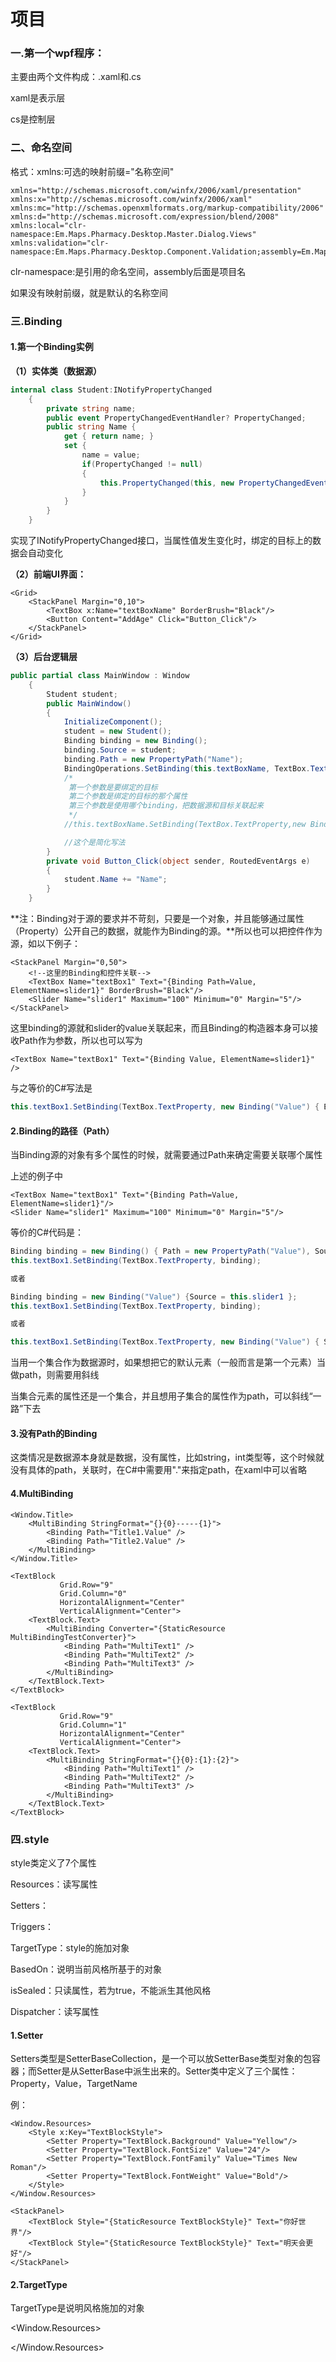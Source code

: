 # 项目

### **一.第一个wpf程序：**

主要由两个文件构成：.xaml和.cs

xaml是表示层

cs是控制层

### **二、命名空间**

格式：xmlns:可选的映射前缀="名称空间"

```xaml
xmlns="http://schemas.microsoft.com/winfx/2006/xaml/presentation"
xmlns:x="http://schemas.microsoft.com/winfx/2006/xaml"
xmlns:mc="http://schemas.openxmlformats.org/markup-compatibility/2006" 
xmlns:d="http://schemas.microsoft.com/expression/blend/2008" 
xmlns:local="clr-namespace:Em.Maps.Pharmacy.Desktop.Master.Dialog.Views"
xmlns:validation="clr-namespace:Em.Maps.Pharmacy.Desktop.Component.Validation;assembly=Em.Maps.Pharmacy.Desktop.Component"
```

clr-namespace:是引用的命名空间，assembly后面是项目名

如果没有映射前缀，就是默认的名称空间

### **三.Binding**

#### **1.第一个Binding实例**

**（1）实体类（数据源）**

```c#
internal class Student:INotifyPropertyChanged
    {
        private string name;
        public event PropertyChangedEventHandler? PropertyChanged;
        public string Name { 
            get { return name; }
            set { 
                name = value; 
                if(PropertyChanged != null)
                {
                    this.PropertyChanged(this, new PropertyChangedEventArgs("Name"));
                }
            }
        }
    }
```

实现了INotifyPropertyChanged接口，当属性值发生变化时，绑定的目标上的数据会自动变化

**（2）前端UI界面：**

```xaml
<Grid>
    <StackPanel Margin="0,10">
        <TextBox x:Name="textBoxName" BorderBrush="Black"/>
        <Button Content="AddAge" Click="Button_Click"/>
    </StackPanel>
</Grid>
```

**（3）后台逻辑层**

```c#
public partial class MainWindow : Window 
    { 
        Student student;
        public MainWindow()
        {
            InitializeComponent();
            student = new Student();
            Binding binding = new Binding();
            binding.Source = student;
            binding.Path = new PropertyPath("Name");
            BindingOperations.SetBinding(this.textBoxName, TextBox.TextProperty, binding);
            /*
             第一个参数是要绑定的目标
             第二个参数是绑定的目标的那个属性
             第三个参数是使用哪个binding，把数据源和目标关联起来
             */
            //this.textBoxName.SetBinding(TextBox.TextProperty,new Binding("Name") { Source = student = new Student()});

            //这个是简化写法
        }
        private void Button_Click(object sender, RoutedEventArgs e)
        {
            student.Name += "Name";
        }
    }


```

**注：Binding对于源的要求并不苛刻，只要是一个对象，并且能够通过属性（Property）公开自己的数据，就能作为Binding的源。**所以也可以把控件作为源，如以下例子：

```xaml
<StackPanel Margin="0,50">
    <!--这里的Binding和控件关联-->
    <TextBox Name="textBox1" Text="{Binding Path=Value, ElementName=slider1}" BorderBrush="Black"/>           
    <Slider Name="slider1" Maximum="100" Minimum="0" Margin="5"/>
</StackPanel>
```

这里binding的源就和slider的value关联起来，而且Binding的构造器本身可以接收Path作为参数，所以也可以写为

```xaml
<TextBox Name="textBox1" Text="{Binding Value, ElementName=slider1}" />
```

与之等价的C#写法是

```c#
this.textBox1.SetBinding(TextBox.TextProperty, new Binding("Value") { ElementName = "slider1" });
```

#### **2.Binding的路径（Path）**

当Binding源的对象有多个属性的时候，就需要通过Path来确定需要关联哪个属性

上述的例子中

```xaml
<TextBox Name="textBox1" Text="{Binding Path=Value, ElementName=slider1}"/>
<Slider Name="slider1" Maximum="100" Minimum="0" Margin="5"/>
```

等价的C#代码是：

```c#
Binding binding = new Binding() { Path = new PropertyPath("Value"), Source = this.slider1 };
this.textBox1.SetBinding(TextBox.TextProperty, binding);

或者

Binding binding = new Binding("Value") {Source = this.slider1 };
this.textBox1.SetBinding(TextBox.TextProperty, binding);

或者

this.textBox1.SetBinding(TextBox.TextProperty, new Binding("Value") { Source = this.slider1});
```

当用一个集合作为数据源时，如果想把它的默认元素（一般而言是第一个元素）当做path，则需要用斜线

当集合元素的属性还是一个集合，并且想用子集合的属性作为path，可以斜线“一路”下去

#### **3.没有Path的Binding**

这类情况是数据源本身就是数据，没有属性，比如string，int类型等，这个时候就没有具体的path，关联时，在C#中需要用"."来指定path，在xaml中可以省略

#### 4.MultiBinding

```xaml
<Window.Title>
    <MultiBinding StringFormat="{}{0}-----{1}">
        <Binding Path="Title1.Value" />
        <Binding Path="Title2.Value" />
    </MultiBinding>
</Window.Title>

<TextBlock
           Grid.Row="9"
           Grid.Column="0"
           HorizontalAlignment="Center"
           VerticalAlignment="Center">
    <TextBlock.Text>
        <MultiBinding Converter="{StaticResource MultiBindingTestConverter}">
            <Binding Path="MultiText1" />
            <Binding Path="MultiText2" />
            <Binding Path="MultiText3" />
        </MultiBinding>
    </TextBlock.Text>
</TextBlock>

<TextBlock
           Grid.Row="9"
           Grid.Column="1"
           HorizontalAlignment="Center"
           VerticalAlignment="Center">
    <TextBlock.Text>
        <MultiBinding StringFormat="{}{0}:{1}:{2}">
            <Binding Path="MultiText1" />
            <Binding Path="MultiText2" />
            <Binding Path="MultiText3" />
        </MultiBinding>
    </TextBlock.Text>
</TextBlock>
```



### **四.style**

style类定义了7个属性

Resources：读写属性

Setters：

Triggers：

TargetType：style的施加对象

BasedOn：说明当前风格所基于的对象

isSealed：只读属性，若为true，不能派生其他风格

Dispatcher：读写属性

#### **1.Setter**

Setters类型是SetterBaseCollection，是一个可以放SetterBase类型对象的包容器；而Setter是从SetterBase中派生出来的。Setter类中定义了三个属性：Property，Value，TargetName

例：

~~~xaml
<Window.Resources>
	<Style x:Key="TextBlockStyle">
    	<Setter Property="TextBlock.Background" Value="Yellow"/>
    	<Setter Property="TextBlock.FontSize" Value="24"/>
    	<Setter Property="TextBlock.FontFamily" Value="Times New Roman"/>
    	<Setter Property="TextBlock.FontWeight" Value="Bold"/>
    </Style>
</Window.Resources>

<StackPanel>
	<TextBlock Style="{StaticResource TextBlockStyle}" Text="你好世界"/>
	<TextBlock Style="{StaticResource TextBlockStyle}" Text="明天会更好"/>
</StackPanel>
~~~

#### **2.TargetType**

TargetType是说明风格施加的对象

<Window.Resources>

 <Style TargetType="{x:Type TextBlock}">或者<Style TargetType="TextBlock">

​            <Setter Property="TextBlock.Background" Value="Gold"/>

​            <Setter Property="TextBlock.FontSize" Value="20"/>

​            <Setter Property="TextBlock.FontFamily" Value="Times New Roman"/>

​            <Setter Property="TextBlock.FontWeight" Value ="UltraBold"/>

​        </Style>

</Window.Resources>

​    <StackPanel>

​        <TextBlock Text="床前明月光"/>

​        <TextBlock Text="疑是地上霜"/>

​        <TextBlock Text="举头望明月"/>

​        <TextBlock Text="低头思故乡"/>

​        <Button Content="点我"></Button>

​    </StackPanel>

如果某个控件不想用定义好的风格，可以在控件里用 Style = "{x:null}" 来表示

#### **3.BasedOn**

类似于继承，基类风格定义完，子类风格如果要继承基类风格，需要使用BasedOn，使用如下：

BasedOn = {StaticResource 基类key}

在使用TargetType的情形下，使用如下

<Style TargetType="Control"> 或者<Style TargetType="{x:Type Control}"> 

<Style TargetType="Button" BasedOn="{StaticResource {x:Type Control}}">



#### **4.Triggers（触发器）**

WPF中定义了五个触发器类：DataTrigger，MultiDataTrigger，Trigger，MultiTrigger，EventTrigger，都是从TriggerBase类中派生出来

DataTrigger只能说明一个条件，MultiDataTrigger可以说明多个条件

DataTrigger带有Binding属性，支持数据绑定，Trigger不支持数据绑定

##### **（1）单一条件触发器Trigger**

```xaml
<Window.Resources>
    <Style x:Key="smallText">
        <Style.Triggers>
            <Trigger Property="ItemsControl.IsMouseOver" Value="True">
                <Setter Property="ItemsControl.FontFamily" Value="6"/>
                <Setter Property="ItemsControl.Foreground" Value="Red"/>
            </Trigger>
        </Style.Triggers>
    </Style>
</Window.Resources>

<StackPanel>
    <TextBlock Text="床前明月光"/>
    <TextBlock Text="疑是地上霜"/>
    <TextBlock Text="举头望明月"/>
    <TextBlock Text="低头思故乡"/>
    <Button Style="{StaticResource smallText}" Content="点我"></Button>
</StackPanel>
```

当鼠标悬浮在button按钮上，会使字变小

##### **（2）多条件触发器MultiTrigger**

使用方法：Condtion里是条件，都满足，才会进行setter

```xaml
<Style>
    <Style.Triggers>
        <MultiTrigger>
            <MultiTrigger.Conditions>
                <Condition Property="" Value=""/>
                <Condition Property="" Value=""/>
            </MultiTrigger.Conditions>
            <Setter Property="" Value=""/>
            <Setter Property="" Value=""/>
        </MultiTrigger>
    </Style.Triggers>
</Style>
```

#### **5.IsSealed**

seal表示不可再改变，在xaml中设置为True时，就是不能在派生出其他子类风格

#### 6.Freeze

freeze 是将属性设置为read-only，不能更改的状态（Freeze)



### **五、模板Template**

使用模板的目的，降低耦合性，WPF中Template分为两大类：ControlTemplate和DataTemplate，ControlTemplate是控件的外衣，是算法内容的表现形式，DataTemplate是数据的外衣，是数据内容的表现形式，两者都继承FrameworkTemplate

#### 1.DateTemplate

```xaml
<ListView.ItemTemplate>
    <DataTemplate>
        <StackPanel>
            <TextBlock Margin="0,0,10,0" Text="{Binding Name}" />
            <TextBlock x:Name="Txt" Text="{Binding Name}" />
        </StackPanel>
        <DataTemplate.Triggers>
            <DataTrigger Binding="{Binding Name}" Value="0号">
                <Setter TargetName="Txt" Property="Foreground" Value="Yellow" />
            </DataTrigger>
        </DataTemplate.Triggers>
    </DataTemplate>
</ListView.ItemTemplate>
```



#### 2.ControlTemplate

controlTemplate可以改变控件的布局，比如一般的listviewItem中只能显示数据，如果我需要在item中加上一个button，或者checkbox，就需要用到控件模板

具体实现是在style中设置

```xaml
<Style>
	<Setter property="Template">
    	<Setter.Value>
        	<ControlTemplate TargetType="ListViewItem">
            	<!--具体控件布局-->
            </ControlTemplate>
        </Setter.Value>
    </Setter>
</Style>
```

关于两者的区别

#### 3.ItemTemplateSelector模板选择器

ItemTemplateSelector可以根据不同情况选择不同的模板

ItemTemplateSelector是DataTemplateSelector类型，需要定义一个模板选择器类，继承DataTemplateSelector类，并且重写SelectTemplate方法，里面有两个参数：item是绑定的数据，container是绑定的元素；样例如下：

```c#
 public override DataTemplate SelectTemplate(object item, DependencyObject container)
 {
     var win = container as FrameworkElement;
     if(item is Person person)
     {
         if(person.Age >40)
             return win.FindResource("Template2") as DataTemplate;
     }
     return win.FindResource("Template1") as DataTemplate;
 }
```

其中Template2，Template1是写好的DataTemplate的key



### **六、MVVM**

MVVM是model-view-modelView的缩写

1. ### **命名空间：**



xmlns:ViewModels="clr-namespace:PrismWPFSampleApp.ViewModels" 代表ViewModel文件所在的文件夹

xmlns:mvvm="http://prismlibrary.com/"

mvvm:ViewModelLocator.AutoWireViewModel="True"表示自动寻找viewModel文件，前提是要创建好Views和ViewModels两个文件夹，并且要命名规范，这是Prism的约束



xmlns:d="http://schemas.microsoft.com/expression/blend/2008" 设计视图的命名空间

d:DataContext="{d:DesignInstance ViewModels:MainWindowViewModel, IsDesignTimeCreatable=True}"> 选定数据源，这里的数据源选中的是ViewModels文件夹中MainWindowViewModel文件中的数据



xmlns:i="http://schemas.microsoft.com/expression/2010/interactivity"  触发器的命名空间

使用方法如下：

<i:Interaction.Triggers>

​        <i:EventTrigger>

​            <i:InvokeCommandAction Command="{Binding LoadCommand, Mode=OneWay}"/>

​        </i:EventTrigger>       

</i:Interaction.Triggers>

InvokeCommandAction是数据的加载



### **七、属性（Property）**

属性是private字段的安全访问包装，例子：

private string name;

public string Name {

get { return name; }

set { name = value; }

}

Name就是属性，value是外界得到的值



**依赖属性：**

依赖属性就是自己可以没有值，但可以通过使用Binding从数据源获得值（依赖在别人身上）的属性，在wpf中，所有控件的属性大多已经依赖化了，

#### 1.MVVM

项目结构采用MVVM模式，即Model，View，ViewModel。Model用于封装数据，View用来渲染数据，ViewModel用来处理View需要的业务。

在View关联的CS文件中不写任何内容，View展示需要的数据都是从ViewModel中获得，关联的方法是用Prism的自动获取。前提是建立好正确的文件夹目录结构，需要有Model，View，ViewModel文件夹

```xaml
xmlns:prism="http://prismlibrary.com/"
prism:ViewModelLocator.AutoWireViewModel="True"
```



#### 2.窗口画面呼出和关闭

画面呼出以前写的方法是用window.Show方法

现在的方法：

xaml里：

```xaml
<i:Interaction.Triggers>
        <interactionRequest:InteractionRequestTrigger SourceObject="{Binding CommentEditInfo}">
            <actionBase:AlertWindowAction
                IsShowDialog="True"
                IsSingleWindow="False"
                IsUserControl="False"
                WindowName="Em.Maps.Pharmacy.Desktop.Master.Dialog.Views.MT001CommentInfoEdit" />
        </interactionRequest:InteractionRequestTrigger>

</i:Interaction.Triggers>
```

后台：

```c#
using Em.Maps.Infrastructure.ViewModelBase;//ViewModel类需要继承ViewModelBase
```

```c#
CommentEditInfo.Raise(new CommonNotification() { Content = Info });
```

这里的Raise方法是在InteractionRequest类中，参数是一个对象

如果只是单纯的调用另一个画面，直接CommentEditInfo.Raise(null)就行

如果需要同时传递数据，就需要这样写

CommentEditInfo.Raise(new CommonNotification() { Content = Info });

Info 就是传过去的数据，在另一个窗口使用这个数据的时候，使用方法如下：

```C#
protected override void NotificationInit()
        {
            base.NotificationInit();
            MT001_CommentMeisaiUiModel Info = Notification.Content as MT001_CommentMeisaiUiModel;
        }
```

窗口关闭：

```c#
CloseCommand.Subscribe(o => FinishInteraction?.Invoke());
```



#### 3.使用的数据结构

ReactiveProperty 普通类

ReactiveCollection 集合类

ReactiveCommand 事件触发

这些需要下载Reactive程序包

```C#
using Reactive.Bindings;
```

#### 4.标签

```xaml
<Window.Resources></Window.Resources>
```



# 八、自定义控件（CustomerControl）



# 项目中出现的问题

Q：Caused by: java.lang.OutOfMemoryError: Java heap space

Invalid的token问题，杀进程的方法，用详细信息里面的结束任务，不要用进程里的结束任务

Q：ServiceLocationProvider must be set：

S：需要在app.cs文件中写代码，添加程序集

Q：方法没有采用一个参数的重载：

S：添加的某个程序集，里面修改了代码，没有重新编译

Q：stackpanel里元素 Orientation=“horizontal”时，设置horizontalalignment属性无效

对于listview，数据过多，超过stackpanel大小时，滚动条也无法显示

Q：不同的list添加同一个数据时，这几个数据是其实同一个，在内存中只存在一个；

Q：服务器端和客户端数据转换json格式问题：

S：服务器端和客户端的service返回类型要一致

Q：EmCombox，交互的数据不能够显示：

S：设置属性 EmCombox 的属性isEnabled

Q：サーバー管理者にお問い合わせください message

S：更换了库之后，sharedmanager 的return false

Q：端口占用：

S：netstat -ano

netstat -aon|findstr "8080"

看哪个进程占用了，去任务管理器结束掉

Q：程序不包含适合于入口点的静态 "Main" 方法

S：将项目的输出类型设置为类库

Q：自定义控件使用时，不起效果

S：在自己写的style中要加上ContentPresenter属性

Q：引用的包是感叹号

S：工具-->NuGet包管理器-->程序包管理控制台：卸载项目，再重新加载 Update-Package -ProjectName Em.Maps.Pharmacy.Desktop.Master.Dialog -Reinstall

# 业务知识问题：

1.一般名医薬品：

泛指，比如某种类型的薬

2.

customer表：

patient：患者

uketsuke : 受付一覧

prescription：処方

prescription_rp：rp処方

shuhoken：主保険

fukuhoken：副保険

uc_rec_hoken：介護保険

#  九、SQL

**coalesce 函数**

用于null的处理

eg：

**union all** 

可以把前后结果联合起来，不去重

**case when 条件使用**

case column when '1' then '男' else '女' end

**日期处理**

**字符串截取**

substring_index(str,delim,count)

str是要分割的字符串

delim是分割的字符

count如果是正数，从左往右数，第N个分割符的左边的内容；如果是负数，从右往左数，第N个分隔符的右边的内容

索引失效：

一张表有1000+数据，一张表有100+数据，数据少的时候，没有走索引

```sql
写出一个SQL 查询语句，计算每个雇员的奖金。如果一个雇员的id是奇数并且他的名字不是以'M'开头，那么他的奖金是他工资的100%，否则奖金为0。
#select
#employee_id,
#(case when name not like 'M%' and employee_id%2 = 1 then salary else 0 end) as bonus 
#from
#Employees
#order by
#employee_id
select
    employee_id,salary as bonus
from 
    Employees
where name not like 'M%' and employee_id % 2 = 1
union
select
    employee_id,0 as bonus
from 
    Employees
where name like 'M%' or employee_id % 2 = 0
order by
employee_id

删除语句来 删除 所有重复的电子邮件，只保留一个id最小的唯一电子邮件。
DELETE
p1
from
Person p1,Person p2
where p1.email = p2.email
and p1.id>p2.id
```



# 十、Log统计

svnstat：

svn log -r 71432:71437  -v --xml E:\Next\ReceptyAll>E:\Next\svn3.log 这个在svn项目下执行

java -jar statsvn.jar E:\Project\StatSVN-0.7.1ReceptyAll\svn3.log E:\Project\StatSVN-0.7.1ReceptyAll\ReceptyAll -charset GBK 这个在svnstat文件夹下执行

gitstats：

到gitstats.py 对应的目录下打开cmd

gitstats.py -c start_date=2022-05-20 E:\Git1\PharmacyDesktop E:\GitLogs

python  gitstats.py -s start_date=2021-12-22 c:\Source\MAPs\PharmacyDesktop d:\gitstats_results\20211222

<font color = 'red'>gitstats缺点：时间过久的无法统计，用如下命令：</font>

到git项目下打开cmd：

git log --author="slm" --since=2023-01-01 --until=2023-01-31 --no-merges --pretty=tformat: --numstat | awk '{ add += $1; subs += $2; loc += $1 - $2 } END { printf "slm: added lines: %s, removed lines: %s, total lines: %s\n", add, subs, loc }>E:\GitLogs\GitLogSlm.csv

git log --no-merges --stat>E:\Project\log.txt

这个是统计所有的log，包括commit，作者，修改文件，note，文件修改个数，增加行数，减少行数

# 十一、Interceptor



# 十二、IEventAggregator

prism的事件聚合器,Publish

# 十三、命令

### 十四、路由事件

### 十五、Socket

### 十六、常用的方法

#### 1.VisualTreeHelper

VisualTreeHelper可以查找父节点，子节点等，遍历控件的树形结构

VisualTreeHelper.GetParent(DependencyObject reference) 得到父节点

VisualTreeHelper.GetChild(DependencyObject reference, int childIndex) 获得childIndex位置的子节点

VisualTreeHelper.GetChildrenCount(DependencyObject reference) 得到子节点的个数

EmdpVisualTreeHelper

#### 2.GetKeyboardFocusedControl<T>

获得焦点所在的控件

#### 3.GetControlList<T>()

获得指定类型的控件集合

#### 4.ControlUtil.UpdateEmDateTimeEditorDateValue(dp)

用于更新日期控件的日期值

### 十七、资源引用

```xaml
<Window.Resources>
  <ResourceDictionary>
    <ResourceDictionary.MergedDictionaries>
       <ResourceDictionary Source="pack://application:,,,/MyComponent1;Component/Common/ImageSource.xaml" />
    </ResourceDictionary.MergedDictionaries>
  </ResourceDictionary>
</Window.Resources>
```

固定写法：source=“。。。。。”；

MyComponent1是项目名称，component后面的是资源路径

### 十八、关于设置焦点的几个方法

1.UIElement的Focus()

```c#
public bool Focus()
{
    if (Keyboard.Focus(this) == this)
    {
        TipTsfHelper.Show(this);
        return true;
    }

    if (Focusable && IsEnabled)
    {
        DependencyObject focusScope = FocusManager.GetFocusScope(this);
        if (FocusManager.GetFocusedElement(focusScope) == null)
        {
            FocusManager.SetFocusedElement(focusScope, this);
        }
    }

    return false;
}
```

2.Keyboard.Focus(dp)

```c#
public static IInputElement Focus(IInputElement element)
{
    return PrimaryDevice.Focus(element);
}
```

3.FocusManager.SetFocusedElement()

```c#
public static void SetFocusedElement(DependencyObject element, IInputElement value)
{
    if (element == null)
    {
        throw new ArgumentNullException("element");
    }

    element.SetValue(FocusedElementProperty, value);
}
```

4.项目中的FocusAction.IsFocused方法

绑定一个依赖属性



### 十九、依赖属性DependencyProperty和INotifyPropertyChanged接口

依赖属性的定义：

①让类继承DependencyObject类

②在静态构造函数中注册依赖属性，格式如下：

public static readonly DependencyProperty  NameProperty = DependencyProperty.Register("Name",typeof(string),typeof(MyClass),new PropertyMetadata("s1"))

③提供一个依赖属性的实例化包装属性，通过这个属性来实现具体的读写操作，通过GetValue()和SetValue()方法来操作属性值

```c#
public class TestPerson1:DependencyObject
{
    public string Name
    {
        get { return (string)GetValue(NameProperty); }
        set { SetValue(NameProperty, value); }
    }

    public static readonly DependencyProperty NameProperty = DependencyProperty.Register("Name", typeof(string), typeof(TestPerson1),new PropertyMetadata("张三"));

    public int Age 
    {
        get { return (int)GetValue(AgeProperty); }
        set { SetValue(AgeProperty, value); }
    }

    public static readonly DependencyProperty AgeProperty = DependencyProperty.Register("Age",typeof(int), typeof(TestPerson1));
}
```

INotifyPropertyChanged接口：

需要实现INotifyPropertyChanged，在set方法中需要进行值的更新操作

```c#
public class TestPerson:INotifyPropertyChanged
{
    public event PropertyChangedEventHandler? PropertyChanged;

    private string name { get; set; }

    public string Name
    {
        get { return name; }
        set
        {
            if(name != value)
            {
                name = value;
                if(PropertyChanged != null)
                {
                    PropertyChanged(this, new PropertyChangedEventArgs("Name"));
                }
            }
        }
    }

    private int age { get; set; }
    public int Age
    {
        get { return age; }
        set
        {
            age = value;
            if (PropertyChanged != null)
            {
                PropertyChanged(this, new PropertyChangedEventArgs("Age"));
            }
        }
    }
}
```





### ニ十、注意事项

#### 1.画面初期时的焦点设置

在画面初期时，如果要设置焦点，可以FocusAction.IsFocused方法绑定，添加一个loadCommand命令，或者重写OnWindowLoaded()方法；在loadCommand中进行操作，在InitData()和NotificationInit()都不起作用；

如果使用GetControlList<T>()方法，在InitData()中会直接报异常，在NotificationInit()中会得到null值，在OnWindowLoaded()中使用才有效

2.

### ニ十一、データ管理设计

```c#
public interface IBaseManager
{
    // すべてデータを削除する
    void RemoveAll();
}

public interface IBaseMasterManager<T> : IBaseManager, ICollection<T>
    {
        Task<int> CurrentTask { get; }//
        [LogDebug]
        int SelectAll();
        [LogDebug]
        int RefreshAll();
        [LogDebug]
        Task<int> SelectAllAsync();
        int RemoveAll(Predicate<T> match);
        void ClearCurrentTask();
        void WaitCurrentTask();
    }
```

### 二十二、UnityContainer

UnityContainer是一个IOC框架

声明一个容器：

IUnityContainer container = new UnityContainer()

初始化容器，注册类型：

container.RegisterType<Interface,Impl>();<接口，实现类>

反射创建对象：

Interface object  = container.Resolve<Interface>();

调用方法：

object.Method();

项目中使用：

GlobalManager

PrescriptionManager

UketsukeManager

SM_GlobalManager

```c#
//以GlobalManager为例：

//定义一个IUnityContainer Container，把需要的类和接口都放在RegistUnityContainer方法中，在NewUIStartUp中进行初始化

Container.RegisterSingleton<IWarekiMDataManager, WarekiMDataManager>(interceptor, interceptionBehavior)
//Container.Resolve<IWarekiMDataManager>()是反射创建对象
//RegisterSingleton单例模式创建，
public static IWarekiMDataManager GetWarekiMDataManager()
{
    return SettingCommon(Container.Resolve<IWarekiMDataManager>());
}

public static T SettingCommon<T>(T dataManager) where T : IBaseManager
{
    if (dataManager is IBaseEventSubscriber subscriber && subscriber.EventAggregator == null)
    {
        subscriber.EventAggregator = Container.Resolve<IEventAggregator>();
        subscriber.InitSubscribeEvent();
    }
    return dataManager;
}
//关键是注册和创建对象的语句
```

Interceptor是拦截器



### 二十三、XamDataGrid

### 二十四、一些应用场景对应的包

**ReactiveProperty包**：

ReactiveProperty，ReactiveCommand

**ReactiveProperty.Core包**：

ReactivePropertySlim

**System.Reactive包：**

Subscribe

ObserveElementProperty（这个针对集合，且集合需要继承INotifyPropertyChanged接口，在Reactive.Bindings.Extensions命名空间下）
